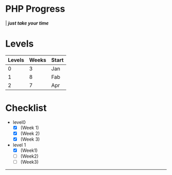 
# PHP Progress
| ***just take your time***
# Levels
| Levels | Weeks | Start
| ------ | ------ |-----
|0 |3|Jan
|1 |8 |Fab
|2 |7 |Apr
# Checklist
- level0
  -   [x] (Week 1)
  -   [x] (Week 2)
  -   [x] (Week 3)
- level 1
  - [x] (Week1)
  - [ ] (Week2)
  - [ ] (Week3)
-----------

